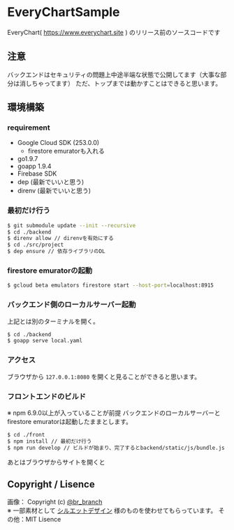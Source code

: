 # EveryChartSample
EveryChart( https://www.everychart.site ) のリリース前のソースコードです

## 注意
バックエンドはセキュリティの問題上中途半端な状態で公開してます（大事な部分は消しちゃってます）
ただ、トップまでは動かすことはできると思います。

## 環境構築
### requirement
* Google Cloud SDK (253.0.0)
    * firestore emuratorも入れる
* go1.9.7
* goapp 1.9.4
* Firebase SDK
* dep (最新でいいと思う)
* direnv (最新でいいと思う)

### 最初だけ行う
```bash
$ git submodule update --init --recursive
$ cd ./backend
$ direnv allow // direnvを有効にする
$ cd ./src/project
$ dep ensure // 依存ライブラリのDL
```

### firestore emuratorの起動

```bash
$ gcloud beta emulators firestore start --host-port=localhost:8915
```

### バックエンド側のローカルサーバー起動
上記とは別のターミナルを開く。

```bash
$ cd ./backend
$ goapp serve local.yaml
```

### アクセス
ブラウザから `127.0.0.1:8080` を開くと見ることができると思います。

### フロントエンドのビルド
※ npm 6.9.0以上が入っていることが前提
バックエンドのローカルサーバーとfirestore emuratorは起動したままとします。

```bash
$ cd ./front
$ npm install // 最初だけ行う
$ npm run develop // ビルドが始まり、完了するとbackend/static/js/bundle.js が更新されます。
```

あとはブラウザからサイトを開くと

## Copyright / Lisence

画像： Copyright (c) [@br_branch](https://twitter.com/br_branch)  
※ 一部素材として [シルエットデザイン](http://kage-design.com/wp/) 様のものを使わせてもらっています。
その他：MIT Lisence  
